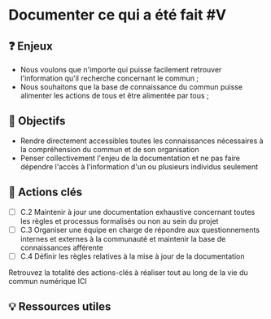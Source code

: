 # Documenter ce qui a été fait \#V

## ❓ Enjeux

* Nous voulons que n'importe qui puisse facilement retrouver l'information qu'il recherche concernant le commun ;
* Nous souhaitons que la base de connaissance du commun puisse alimenter les actions de tous et être alimentée par tous ;

## 🎯 Objectifs

* Rendre directement accessibles toutes les connaissances nécessaires à la compréhension du commun et de son organisation
* Penser collectivement l'enjeu de la documentation et ne pas faire dépendre l'accès à l'information d'un ou plusieurs individus seulement 

## 📑 Actions clés

* [ ] C.2 Maintenir à jour une documentation exhaustive concernant toutes les règles et processus formalisés ou non au sein du projet 
* [ ] C.3 Organiser une équipe en charge de répondre aux questionnements internes et externes à la communauté et maintenir la base de connaissances afférente 
* [ ] C.4 Définir les règles relatives à la mise à jour de la documentation

Retrouvez la totalité des actions-clés à réaliser tout au long de la vie du commun numérique ICI

## 💡 Ressources utiles

